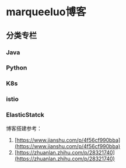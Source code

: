 # marqueeluo博客
## 分类专栏
### Java
### Python
### K8s
### istio
### ElasticStatck

博客搭建参考：
1. [https://www.jianshu.com/p/4f56cf990bba](https://www.jianshu.com/p/4f56cf990bba)
2. [https://zhuanlan.zhihu.com/p/28321740](https://zhuanlan.zhihu.com/p/28321740)
